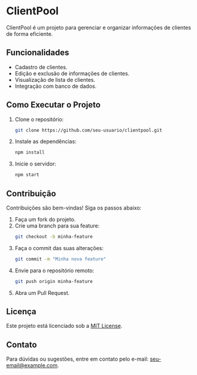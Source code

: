 # ClientPool

ClientPool é um projeto para gerenciar e organizar informações de clientes de forma eficiente.

## Funcionalidades

- Cadastro de clientes.
- Edição e exclusão de informações de clientes.
- Visualização de lista de clientes.
- Integração com banco de dados.

## Como Executar o Projeto

1. Clone o repositório:
    ```bash
    git clone https://github.com/seu-usuario/clientpool.git
    ```
2. Instale as dependências:
    ```bash
    npm install
    ```
3. Inicie o servidor:
    ```bash
    npm start
    ```

## Contribuição

Contribuições são bem-vindas! Siga os passos abaixo:

1. Faça um fork do projeto.
2. Crie uma branch para sua feature:
    ```bash
    git checkout -b minha-feature
    ```
3. Faça o commit das suas alterações:
    ```bash
    git commit -m "Minha nova feature"
    ```
4. Envie para o repositório remoto:
    ```bash
    git push origin minha-feature
    ```
5. Abra um Pull Request.

## Licença

Este projeto está licenciado sob a [MIT License](LICENSE).

## Contato

Para dúvidas ou sugestões, entre em contato pelo e-mail: [seu-email@example.com](mailto:seu-email@example.com).
